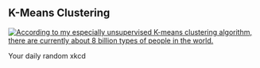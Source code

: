 ## K-Means Clustering
[![According to my especially unsupervised K-means clustering algorithm, there are currently about 8 billion types of people in the world.](https://imgs.xkcd.com/comics/k_means_clustering.png)](https://xkcd.com/2731/ "According to my especially unsupervised K-means clustering algorithm, there are currently about 8 billion types of people in the world.")

Your daily random xkcd
